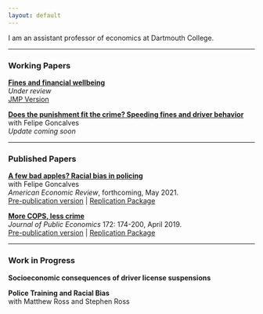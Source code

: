 ```yaml
---
layout: default
---
```


I am an assistant professor of economics at Dartmouth College. 

***

### Working Papers

<b>[Fines and financial wellbeing](files/fines.pdf)</b>
<br>_Under review_
<br>[JMP Version](files/jmp.pdf)

<b>[Does the punishment fit the crime? Speeding fines and driver behavior](https://papers.ssrn.com/sol3/papers.cfm?abstract_id=3064406)</b>
<br>with Felipe Goncalves
<br>_Update coming soon_

***

### Published Papers ###

<b>[A few bad apples? Racial bias in policing](https://www.aeaweb.org/articles?id=10.1257/aer.20181607)</b>
<br>with Felipe Goncalves
<br>_American Economic Review_, forthcoming, May 2021.
<br>[Pre-publication version](https://papers.ssrn.com/sol3/papers.cfm?abstract_id=3627809) | [Replication Package](https://www.openicpsr.org/openicpsr/project/120242/version/V1/view)

<b>[More COPS, less crime](https://www.sciencedirect.com/science/article/pii/S0047272718302305)</b>
<br>_Journal of Public Economics_ 172: 174-200, April 2019. 
<br>[Pre-publication version](files/cops.pdf) | [Replication Package](https://github.com/mello/cops)

***

### Work in Progress ###

<b>Socioeconomic consequences of driver license suspensions</b>

<b>Police Training and Racial Bias</b>
<br>with Matthew Ross and Stephen Ross
